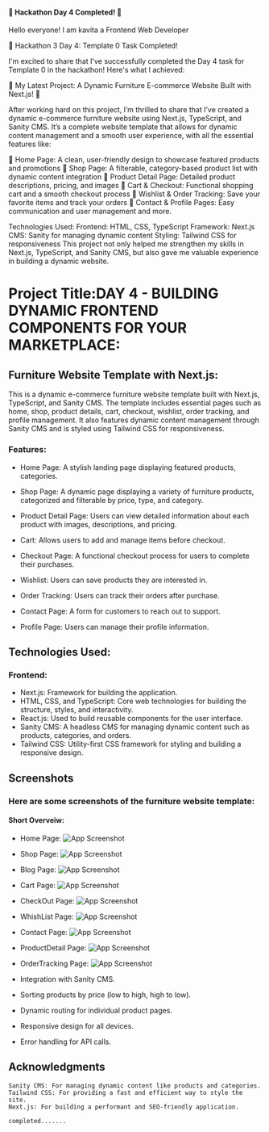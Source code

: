 
#### 🌟 Hackathon Day 4 Completed! 🌟
Hello everyone! I am kavita a Frontend Web Developer


🚀 Hackathon 3 Day 4: Template 0 Task Completed! 

I'm excited to share that I've successfully completed the Day 4 task for Template 0 in the hackathon! Here's what I achieved:

🚀 My Latest Project: A Dynamic Furniture E-commerce Website Built with Next.js! 🚀

After working hard on this project, I’m thrilled to share that I’ve created a dynamic e-commerce furniture website using Next.js, TypeScript, and Sanity CMS. It’s a complete website template that allows for dynamic content management and a smooth user experience, with all the essential features like:

🔹 Home Page: A clean, user-friendly design to showcase featured products and promotions
🔹 Shop Page: A filterable, category-based product list with dynamic content integration
🔹 Product Detail Page: Detailed product descriptions, pricing, and images
🔹 Cart & Checkout: Functional shopping cart and a smooth checkout process
🔹 Wishlist & Order Tracking: Save your favorite items and track your orders
🔹 Contact & Profile Pages: Easy communication and user management and more.

Technologies Used:
Frontend: HTML, CSS, TypeScript
Framework: Next.js
CMS: Sanity for managing dynamic content
Styling: Tailwind CSS for responsiveness
This project not only helped me strengthen my skills in Next.js, TypeScript, and Sanity CMS, but also gave me valuable experience in building a dynamic website.




# Project Title:DAY 4 - BUILDING DYNAMIC FRONTEND COMPONENTS FOR YOUR MARKETPLACE:


## Furniture Website Template with Next.js: 

This is a dynamic e-commerce furniture website template built with Next.js, TypeScript, and Sanity CMS. The template includes essential pages such as home, shop, product details, cart, checkout, wishlist, order tracking, and profile management. It also features dynamic content management through Sanity CMS and is styled using Tailwind CSS for responsiveness.

### Features: 



- Home Page: A stylish landing page displaying featured products, categories.

- Shop Page: A dynamic page displaying a variety of furniture products, categorized and filterable by price, type, and category.

- Product Detail Page: Users can view detailed information about each product with images, descriptions, and pricing.

- Cart: Allows users to add and manage items before checkout.

- Checkout Page: A functional checkout process for users to complete their purchases.

- Wishlist: Users can save products they are interested in.

- Order Tracking: Users can track their orders after purchase.

- Contact Page: A form for customers to reach out to support.

- Profile Page:  Users can manage their profile information.



## Technologies Used:

### Frontend:

- Next.js: Framework for building the application.
- HTML, CSS, and TypeScript: Core web technologies for building the structure, styles, and interactivity.
- React.js: Used to build reusable components for the user interface.
- Sanity CMS: A headless CMS for managing dynamic content such as products, categories, and orders.
- Tailwind CSS: Utility-first CSS framework for styling and building a responsive design.




## Screenshots

### Here are some screenshots of the furniture website template:
#### Short Overveiw: 
- Home Page:
![App Screenshot](./public/homePage.PNG)


- Shop Page:
![App Screenshot](./public/ShopPage.PNG)

- Blog Page:
![App Screenshot](./public/BlogPage.PNG)

- Cart Page:
![App Screenshot](./public/CartPage.PNG)

- CheckOut Page: 
![App Screenshot](./public/CheckOutPage.PNG)

- WhishList Page:
![App Screenshot](./public/wishListPage.PNG)

- Contact Page:
![App Screenshot](./public/ContactPage.PNG)

- ProductDetail Page:
![App Screenshot](./public/dynamicRounting.PNG)

- OrderTracking Page:
![App Screenshot](./public/OrderTrackingPage.PNG)

 - Integration with Sanity CMS.
- Sorting products by price (low to high, high to low).
- Dynamic routing for individual product pages.
- Responsive design for all devices.
- Error handling for API calls.






## Acknowledgments
```
Sanity CMS: For managing dynamic content like products and categories.
Tailwind CSS: For providing a fast and efficient way to style the site.
Next.js: For building a performant and SEO-friendly application.

```
```
completed.......
```